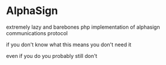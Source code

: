 AlphaSign
=========

extremely lazy and barebones php implementation of alphasign communications protocol

if you don't know what this means you don't need it

even if you do you probably still don't

